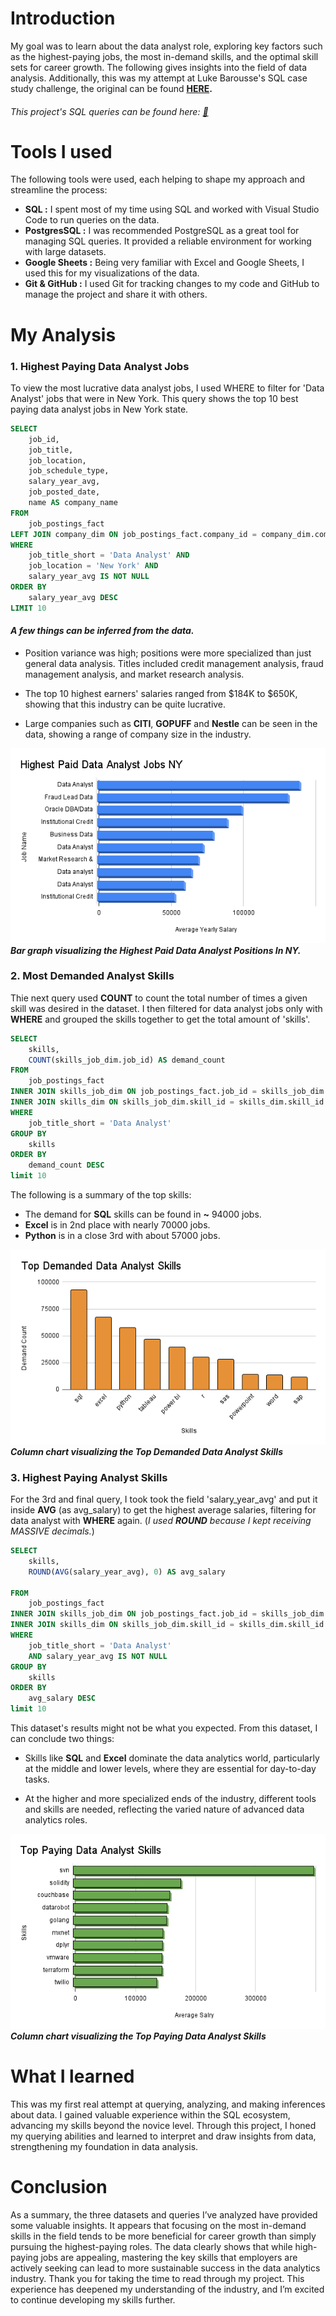 # Introduction

 My goal was to learn about the data analyst role, exploring key factors such as the highest-paying jobs, the most in-demand skills, and the optimal skill sets for career growth. The following gives insights into the field of data analysis.
 Additionally, this was my attempt at Luke Barousse's SQL case study challenge, the original can be found **[HERE](https://github.com/lukebarousse/SQL_Project_Data_Job_Analysis).**
###### _This project's SQL queries can be found here:_ [🔴](/project_sql) 
# Tools I used
The following tools were used, each helping to shape my approach and streamline the process:

- **SQL :** I spent most of my time using SQL and worked with Visual Studio Code to run queries on the data.
- **PostgresSQL :** I was recommended PostgreSQL as a great tool for managing SQL queries. It provided a reliable environment for working with large datasets.
- **Google Sheets :** Being very familiar with Excel and Google Sheets, I used this for my visualizations of the data.
- **Git & GitHub :** I used Git for tracking changes to my code and GitHub to manage the project and share it with others.
 
# My Analysis

### 1. Highest Paying Data Analyst Jobs
To view the most lucrative data analyst jobs, I used WHERE to filter for 'Data Analyst' jobs that were in New York. This query shows the top 10 best paying data analyst jobs in New York state.

```SQL
SELECT
    job_id,
    job_title,
    job_location,
    job_schedule_type,
    salary_year_avg,
    job_posted_date,
    name AS company_name
FROM
    job_postings_fact
LEFT JOIN company_dim ON job_postings_fact.company_id = company_dim.company_id
WHERE
    job_title_short = 'Data Analyst' AND 
    job_location = 'New York' AND 
    salary_year_avg IS NOT NULL
ORDER BY
    salary_year_avg DESC
LIMIT 10
``` 
#### **_A few things can be inferred from the data._**

- Position variance was high; positions were more specialized than just general data analysis. Titles included credit management analysis, fraud management analysis, and market research analysis.

- The top 10 highest earners' salaries ranged from $184K to $650K, showing that this industry can be quite lucrative.

- Large companies such as **CITI**, **GOPUFF** and **Nestle** can be seen in the data, showing a range of company size in the industry.


![Highest Pair Data Analyst Jobs Results](/Assets/Highest%20Paid%20Data%20Analyst%20Jobs%20NY.png) <br>
**_Bar graph visualizing the Highest Paid Data Analyst Positions In NY._**


### 2. Most Demanded Analyst Skills
Thie next query used **COUNT** to count the total number of times a given skill was desired in the dataset. I then filtered for data analyst jobs only with **WHERE** and grouped the skills together to get the total amount of 'skills'.

```SQL
SELECT  
    skills,
    COUNT(skills_job_dim.job_id) AS demand_count
FROM 
    job_postings_fact
INNER JOIN skills_job_dim ON job_postings_fact.job_id = skills_job_dim.job_id
INNER JOIN skills_dim ON skills_job_dim.skill_id = skills_dim.skill_id
WHERE
    job_title_short = 'Data Analyst'
GROUP BY
    skills
ORDER BY
    demand_count DESC
limit 10
```
The following is a summary of the top skills:
- The demand for **SQL** skills can be found in **~** 94000 jobs.
- **Excel** is in 2nd place with nearly 70000 jobs.
- **Python** is in a close 3rd with about 57000 jobs.

![Top Demanded Data Analyst Skills](/Assets/Top%20Demanded%20Data%20Analyst%20Skills.png) <br>
**_Column chart visualizing the Top Demanded Data Analyst Skills_**

### 3. Highest Paying Analyst Skills

For the 3rd and final query, I took took the field 'salary_year_avg' and put it inside **AVG** (as avg_salary) to get the highest average salaries, filtering for data analyst with **WHERE** again. (_I used **ROUND** because I kept receiving MASSIVE decimals._)

```SQL
SELECT  
    skills,
    ROUND(AVG(salary_year_avg), 0) AS avg_salary

FROM 
    job_postings_fact
INNER JOIN skills_job_dim ON job_postings_fact.job_id = skills_job_dim.job_id
INNER JOIN skills_dim ON skills_job_dim.skill_id = skills_dim.skill_id
WHERE
    job_title_short = 'Data Analyst'
    AND salary_year_avg IS NOT NULL
GROUP BY
    skills
ORDER BY
    avg_salary DESC
limit 10
```
This dataset's results might not be what you expected. From this dataset, I can conclude two things:

- Skills like **SQL** and **Excel** dominate the data analytics world, particularly at the middle and lower levels, where they are essential for day-to-day tasks.

- At the higher and more specialized ends of the industry, different tools and skills are needed, reflecting the varied nature of advanced data analytics roles.


![Top Paid Data Analyst Skills](/Assets/Top%20Paying%20Data%20Analyst%20Skills.png) <br>
**_Column chart visualizing the Top Paying Data Analyst Skills_**
# What I learned
This was my first real attempt at querying, analyzing, and making inferences about data. I gained valuable experience within the SQL ecosystem, advancing my skills beyond the novice level. Through this project, I honed my querying abilities and learned to interpret and draw insights from data, strengthening my foundation in data analysis. 

# Conclusion
As a summary, the three datasets and queries I’ve analyzed have provided some valuable insights. It appears that focusing on the most in-demand skills in the field tends to be more beneficial for career growth than simply pursuing the highest-paying roles. The data clearly shows that while high-paying jobs are appealing, mastering the key skills that employers are actively seeking can lead to more sustainable success in the data analytics industry. Thank you for taking the time to read through my project. This experience has deepened my understanding of the industry, and I’m excited to continue developing my skills further.
